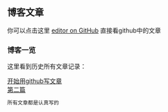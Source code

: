 ## 博客文章

你可以点击这里 [editor on GitHub](https://github.com/shibinfun/blog/edit/gh-pages/index.md) 直接看github中的文章


### 博客一览

这里看到历史所有文章记录：


 [开始用github写文章](https://shibinfun.github.io/blog/1.md)  
 [第二篇](https://shibinfun.github.io/blog/2.md)
```markdown
所有文章都是认真写的
```
